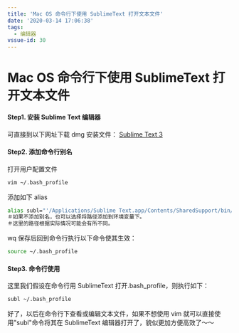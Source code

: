 ```yaml
---
title: 'Mac OS 命令行下使用 SublimeText 打开文本文件'
date: '2020-03-14 17:06:38'
tags:
  - 编辑器
vssue-id: 30
---
```


# Mac OS 命令行下使用 SublimeText 打开文本文件

#### Step1. 安装 Sublime Text 编辑器

可直接到以下网址下载 dmg 安装文件：
[Sublime Text 3](https://link.jianshu.com?t=https://www.sublimetext.com/3)

#### Step2. 添加命令行别名

打开用户配置文件

```bash
vim ~/.bash_profile
```

添加如下 alias

```bash
alias subl="'/Applications/Sublime Text.app/Contents/SharedSupport/bin/subl'"
＃如果不添加别名，也可以选择将路径添加到环境变量下。
＃这里的路径根据实际情况可能会有所不同。
```

wq 保存后回到命令行执行以下命令使其生效：

```bash
source ~/.bash_profile
```

#### Step3. 命令行使用

这里我们假设在命令行用 SublimeText 打开.bash_profile，则执行如下：

```bash
subl ~/.bash_profile
```

好了，以后在命令行下查看或编辑文本文件，如果不想使用 vim 就可以直接使用"subl"命令将其在 SublimeText 编辑器打开了，貌似更加方便高效了～～
